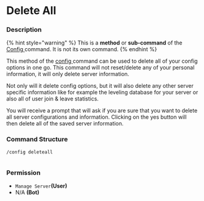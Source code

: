 # Delete All

### Description

{% hint style="warning" %}
This is a **method** or **sub-command** of the [Config ](./)command. It is not its own command.
{% endhint %}

This method of the [config ](./)command can be used to delete all of your config options in one go. This command will not reset/delete any of your personal information, it will only delete server information.

Not only will it delete config options, but it will also delete any other server specific information like for example the leveling database for your server or also all of user join & leave statistics.

You will receive a prompt that will ask if you are sure that you want to delete all server configurations and information. Clicking on the yes button will then delete all of the saved server information.

### Command Structure

```
/config deleteall
```

<figure><img src="https://i.imgur.com/puEUAm7.png" alt=""><figcaption></figcaption></figure>

### **Permission**

* `Manage Server`**(User)**
* N/A **(Bot)**

